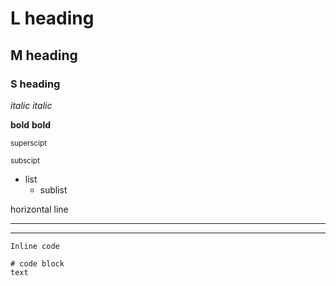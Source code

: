 # L heading
## M heading
### S heading
_italic_ *italic*

**bold** __bold__

<sup>superscipt</sup>

<sub>subscipt</sub>

* list
  * sublist

horizontal line
***
---

`Inline code`

```
# code block
text
```
